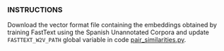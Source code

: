 ### INSTRUCTIONS
Download the vector format file containing the embeddings obtained by training FastText using the Spanish Unannotated Corpora and update `FASTTEXT_W2V_PATH` global variable in code [pair_similarities.py](https://github.com/marilenabudan/spanish_media_coverage_sexual_violence/blob/main/cases_classification/pairwise_similarity.ipynb).<br><br>